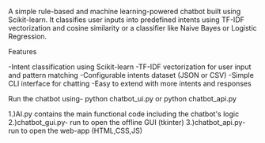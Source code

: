 A simple rule-based and machine learning-powered chatbot built using Scikit-learn. It classifies user inputs into predefined intents using TF-IDF vectorization and cosine similarity or a classifier like Naive Bayes or Logistic Regression.

Features

-Intent classification using Scikit-learn
-TF-IDF vectorization for user input and pattern matching
-Configurable intents dataset (JSON or CSV)
-Simple CLI interface for chatting
-Easy to extend with more intents and responses

Run the chatbot using-
    python chatbot_ui.py or python chatbot_api.py


1.)AI.py contains the main functional code including the chatbot's logic
2.)chatbot_gui.py- run to open the offline GUI (tkinter)
3.)chatbot_api.py- run to open the web-app (HTML,CSS,JS)
